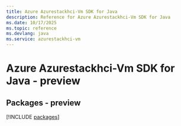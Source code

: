 ```yaml
---
title: Azure Azurestackhci-Vm SDK for Java
description: Reference for Azure Azurestackhci-Vm SDK for Java
ms.date: 10/17/2025
ms.topic: reference
ms.devlang: java
ms.service: azurestackhci-vm
---
```

# Azure Azurestackhci-Vm SDK for Java - preview
## Packages - preview
[!INCLUDE [packages](azurestackhci-vm-index.md)]